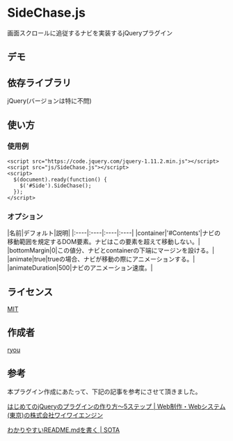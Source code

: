 SideChase.js
====

画面スクロールに追従するナビを実装するjQueryプラグイン

## デモ

## 依存ライブラリ

jQuery(バージョンは特に不問)

## 使い方

### 使用例

```
<script src="https://code.jquery.com/jquery-1.11.2.min.js"></script>
<script src="js/SideChase.js"></script>
<script>
  $(document).ready(function() {
    $('#Side').SideChase();
  });
</script>
```

### オプション

|名前|デフォルト|説明|
|:----|:----|:----|:----|
|container|'#Contents'|ナビの移動範囲を規定するDOM要素。ナビはこの要素を超えて移動しない。|
|bottomMargin|0|この値分、ナビとcontainerの下端にマージンを設ける。|
|animate|true|trueの場合、ナビが移動の際にアニメーションする。|
|animateDuration|500|ナビのアニメーション速度。|

## ライセンス

[MIT](https://github.com/tcnksm/tool/blob/master/LICENCE)

## 作成者

[ryou](https://github.com/)

## 参考

本プラグイン作成にあたって、下記の記事を参考にさせて頂きました。

[はじめてのjQueryのプラグインの作り方～5ステップ | Web制作・Webシステム(東京)の株式会社ワイワイエンジン](http://yyengine.jp/blog/jquery/jquery-plugin-5step/)

[わかりやすいREADME.mdを書く | SOTA](http://deeeet.com/writing/2014/07/31/readme/)
